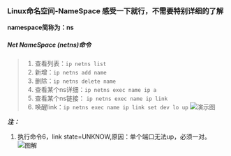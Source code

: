 ### Linux命名空间-NameSpace 感受一下就行，不需要特别详细的了解
**namespace简称为：ns**

##### Net NameSpace (netns)命令
>1. 查看列表：`ip netns list`  
>2. 新增：`ip netns add name`  
>3. 删除：`ip netns delete name`  
>4. 查看某个ns详细：`ip netns exec name ip a`   
>5. 查看某个ns链接： `ip netns exec name ip link`  
>6. 唤醒link：`ip netns exec name ip link set dev lo up`
![演示图](https://github.com/momokanni/docker/blob/master/piture/%E5%BE%AE%E4%BF%A1%E5%9B%BE%E7%89%87_20180915180000.png)

***注：***  
  1. 执行命令6，link state=UNKNOW,原因：单个端口无法up，必须一对。  
  ![图解](https://github.com/momokanni/docker/blob/master/piture/%E5%BE%AE%E4%BF%A1%E6%88%AA%E5%9B%BE_20180915182219.png)
